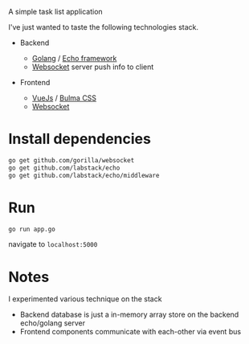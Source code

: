 A simple task list application 

I've just wanted to taste the following technologies stack.

* Backend
  * [Golang](https://golang.org/) / [Echo framework](https://echo.labstack.com/)
  * [Websocket](https://github.com/gorilla/websocket) server push info to client
  
* Frontend
  * [VueJs](https://vuejs.org) / [Bulma CSS](https://bulma.io/)
  * [Websocket](https://developer.mozilla.org/en-US/docs/Web/API/WebSockets_API/Writing_WebSocket_client_applications)
  
# Install dependencies

```sh
go get github.com/gorilla/websocket
go get github.com/labstack/echo
go get github.com/labstack/echo/middleware
```

# Run

```sh
go run app.go
```

navigate to `localhost:5000`

# Notes

I experimented various technique on the stack
* Backend database is just a in-memory array store on the backend echo/golang server
* Frontend components communicate with each-other via event bus